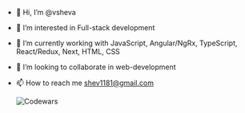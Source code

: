 - 👋 Hi, I’m @vsheva
- 👀 I’m interested in Full-stack development
- 🌱 I’m currently working with JavaScript, Angular/NgRx, TypeScript, React/Redux, Next, HTML, CSS
- 💞️ I’m looking to collaborate in web-development
- 📫 How to reach me shev1181@gmail.com

  ![Codewars](https://github.r2v.ch/codewars?user=vishev&top_languages=true)
